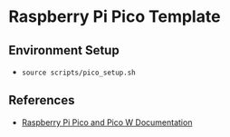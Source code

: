 # Raspberry Pi Pico Template

## Environment Setup

- `source scripts/pico_setup.sh`

## References

- [Raspberry Pi Pico and Pico W Documentation](https://www.raspberrypi.com/documentation/microcontrollers/raspberry-pi-pico.html)
